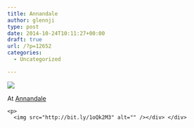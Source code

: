 ```yaml
---
title: Annandale
author: glennji
type: post
date: 2014-10-24T10:11:27+00:00
draft: true
url: /?p=12652
categories:
  - Uncategorized

---
```

<div>
  <img src='https://irs0.4sqi.net/img/general/original/5188625_JiBA2jMO2Kuvprxd1HlmjE-Re6YwX5FfPXq9PLH7JmQ.jpg' style='max-width:600px;' /></p> 
  
  <div>
    At <a href="http://4sq.com/9jAjg3">Annandale</a></p> 
    
    <p>
      <img src="http://bit.ly/1oQk2M3" alt="" /></div> </div>
